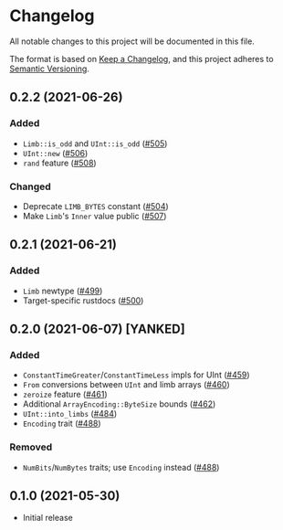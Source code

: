 # Changelog
All notable changes to this project will be documented in this file.

The format is based on [Keep a Changelog](https://keepachangelog.com/en/1.0.0/),
and this project adheres to [Semantic Versioning](https://semver.org/spec/v2.0.0.html).

## 0.2.2 (2021-06-26)
### Added
- `Limb::is_odd` and `UInt::is_odd` ([#505])
- `UInt::new` ([#506])
- `rand` feature ([#508])

### Changed
- Deprecate `LIMB_BYTES` constant ([#504])
- Make `Limb`'s `Inner` value public ([#507])

[#504]: https://github.com/RustCrypto/utils/pull/504
[#505]: https://github.com/RustCrypto/utils/pull/505
[#506]: https://github.com/RustCrypto/utils/pull/506
[#507]: https://github.com/RustCrypto/utils/pull/507
[#508]: https://github.com/RustCrypto/utils/pull/508

## 0.2.1 (2021-06-21)
### Added
- `Limb` newtype ([#499])
- Target-specific rustdocs ([#500])

[#499]: https://github.com/RustCrypto/utils/pull/499
[#500]: https://github.com/RustCrypto/utils/pull/500

## 0.2.0 (2021-06-07) [YANKED]
### Added
- `ConstantTimeGreater`/`ConstantTimeLess` impls for UInt ([#459])
- `From` conversions between `UInt` and limb arrays ([#460])
- `zeroize` feature ([#461])
- Additional `ArrayEncoding::ByteSize` bounds ([#462])
- `UInt::into_limbs` ([#484])
- `Encoding` trait ([#488])

### Removed
- `NumBits`/`NumBytes` traits; use `Encoding` instead ([#488])

[#459]: https://github.com/RustCrypto/utils/pull/459
[#460]: https://github.com/RustCrypto/utils/pull/460
[#461]: https://github.com/RustCrypto/utils/pull/461
[#462]: https://github.com/RustCrypto/utils/pull/462
[#484]: https://github.com/RustCrypto/utils/pull/484
[#488]: https://github.com/RustCrypto/utils/pull/488

## 0.1.0 (2021-05-30)
- Initial release
